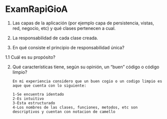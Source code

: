 # ExamRapiGioA

1. Las capas de la aplicación (por ejemplo capa de persistencia, vistas, red, negocio, etc) y qué clases pertenecen a cual. 
2. La responsabilidad de cada clase creada. 


1.  En qué consiste el principio de responsabilidad única? 

1.1 Cuál es su propósito? 

2.  Qué características tiene, según su opinión, un “buen” código o código limpio? 
        
        En mi experiencia considero que un buen cogio o un codigo limpio es aque que cuenta con lo siguiente:
        
        1-Se encuentra identado
        2-Es intuitivo
        3-Esta estructurado
        4-Los nombres de las clases, funciones, metodos, etc son descriptivos y cuentan con notacion de camello

